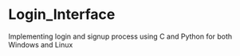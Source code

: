 # Login_Interface
Implementing login and signup process using C and Python for both Windows and Linux
